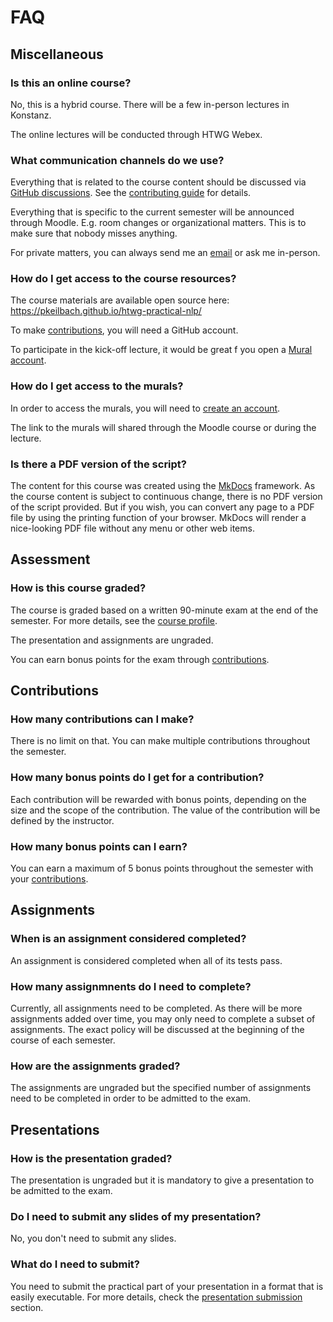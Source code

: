 # FAQ

## Miscellaneous

### Is this an online course?

No, this is a hybrid course. There will be a few in-person lectures in Konstanz.

The online lectures will be conducted through HTWG Webex.

### What communication channels do we use?

Everything that is related to the course content should be discussed via [GitHub discussions](https://github.com/pkeilbach/htwg-practical-nlp/discussions). See the [contributing guide](https://github.com/pkeilbach/htwg-practical-nlp/blob/main/CONTRIBUTING.md) for details.

Everything that is specific to the current semester will be announced through Moodle. E.g. room changes or organizational matters. This is to make sure that nobody misses anything.

For private matters, you can always send me an [email](mailto:pascal.keilbach@htwg-konstanz.de) or ask me in-person.

### How do I get access to the course resources?

The course materials are available open source here: <https://pkeilbach.github.io/htwg-practical-nlp/>

To make [contributions](https://github.com/pkeilbach/htwg-practical-nlp/blob/main/CONTRIBUTING.md), you will need a GitHub account.

To participate in the kick-off lecture, it would be great f you open a [Mural account](https://www.mural.co/).

### How do I get access to the murals?

In order to access the murals, you will need to [create an account](https://www.mural.co/).

The link to the murals will shared through the Moodle course or during the lecture.

### Is there a PDF version of the script?

The content for this course was created using the [MkDocs](https://www.mkdocs.org/) framework.
As the course content is subject to continuous change, there is no PDF version of the script provided.
But if you wish, you can convert any page to a PDF file by using the printing function of your browser.
MkDocs will render a nice-looking PDF file without any menu or other web items.

## Assessment

### How is this course graded?

The course is graded based on a written 90-minute exam at the end of the semester.
For more details, see the [course profile](./about/course_profile.md#assessment).

The presentation and assignments are ungraded.

You can earn bonus points for the exam through [contributions](https://github.com/pkeilbach/htwg-practical-nlp/blob/main/CONTRIBUTING.md).

## Contributions

### How many contributions can I make?

There is no limit on that.
You can make multiple contributions throughout the semester.

### How many bonus points do I get for a contribution?

Each contribution will be rewarded with bonus points, depending on the size and the scope of the contribution.
The value of the contribution will be defined by the instructor.

### How many bonus points can I earn?

You can earn a maximum of 5 bonus points throughout the semester with your [contributions](https://github.com/pkeilbach/htwg-practical-nlp/blob/main/CONTRIBUTING.md).

## Assignments

### When is an assignment considered completed?

An assignment is considered completed when all of its tests pass.

### How many assignmnents do I need to complete?

Currently, all assignments need to be completed.
As there will be more assignments added over time, you may only need to complete a subset of assignments.
The exact policy will be discussed at the beginning of the course of each semester.

### How are the assignments graded?

The assignments are ungraded but the specified number of assignments need to be completed in order to be admitted to the exam.

## Presentations

### How is the presentation graded?

The presentation is ungraded but it is mandatory to give a presentation to be admitted to the exam.

### Do I need to submit any slides of my presentation?

No, you don't need to submit any slides.

### What do I need to submit?

You need to submit the practical part of your presentation in a format that is easily executable.
For more details, check the [presentation submission](./presentations.md#submission) section.
